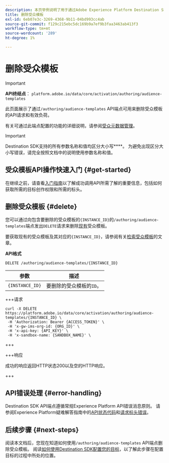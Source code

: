 ```yaml
---
description: 本页举例说明了用于通过Adobe Experience Platform Destination SDK删除现有受众模板的API调用。
title: 删除受众模板
exl-id: 6eb07e3c-3269-4368-9b11-04bd993cc4ab
source-git-commit: f129c215ebc5dc169b9a7ef9b3faa3463ab413f3
workflow-type: tm+mt
source-wordcount: '289'
ht-degree: 1%

---
```


# 删除受众模板

>[!IMPORTANT]
>
>**API终结点**： `platform.adobe.io/data/core/activation/authoring/audience-templates`

此页面展示了通过`/authoring/audience-templates` API端点可用来删除受众模板的API请求和有效负荷。

有关可通过此端点配置的功能的详细说明，请参阅[受众元数据管理](../functionality/audience-metadata-management.md)。

>[!IMPORTANT]
>
>Destination SDK支持的所有参数名称和值均区分大小写&#x200B;****。 为避免出现区分大小写错误，请完全按照文档中的说明使用参数名称和值。

## 受众模板API操作快速入门 {#get-started}

在继续之前，请查看[入门指南](../getting-started.md)以了解成功调用API所需了解的重要信息，包括如何获取所需的目标创作权限和所需的标头。

## 删除受众模板 {#delete}

您可以通过向包含要删除的受众模板的`{INSTANCE_ID}`的`/authoring/audience-templates`端点发出`DELETE`请求来删除[现有](create-audience-template.md)受众模板。

要获取现有的受众模板及其对应的`{INSTANCE_ID}`，请参阅有关[检索受众模板](retrieve-audience-template.md)的文章。

**API格式**

```http
DELETE /authoring/audience-templates/{INSTANCE_ID}
```

| 参数 | 描述 |
| --------- | ----------- |
| `{INSTANCE_ID}` | 要删除的受众模板的`ID`。 |

+++请求

```shell
curl -X DELETE https://platform.adobe.io/data/core/activation/authoring/audience-templates/{INSTANCE_ID} \
 -H 'Authorization: Bearer {ACCESS_TOKEN}' \
 -H 'x-gw-ims-org-id: {ORG_ID}' \
 -H 'x-api-key: {API_KEY}' \
 -H 'x-sandbox-name: {SANDBOX_NAME}' \
```

+++

+++响应

成功的响应返回HTTP状态200以及空的HTTP响应。

+++

## API错误处理 {#error-handling}

Destination SDK API端点遵循常规Experience Platform API错误消息原则。 请参阅Experience Platform疑难解答指南中的[API状态代码](../../../landing/troubleshooting.md#api-status-codes)和[请求标头错误](../../../landing/troubleshooting.md#request-header-errors)。

## 后续步骤 {#next-steps}

阅读本文档后，您现在知道如何使用`/authoring/audience-templates` API端点删除受众模板。 阅读[如何使用Destination SDK配置您的目标](../guides/configure-destination-instructions.md)，以了解此步骤在配置目标的过程中所处的位置。

